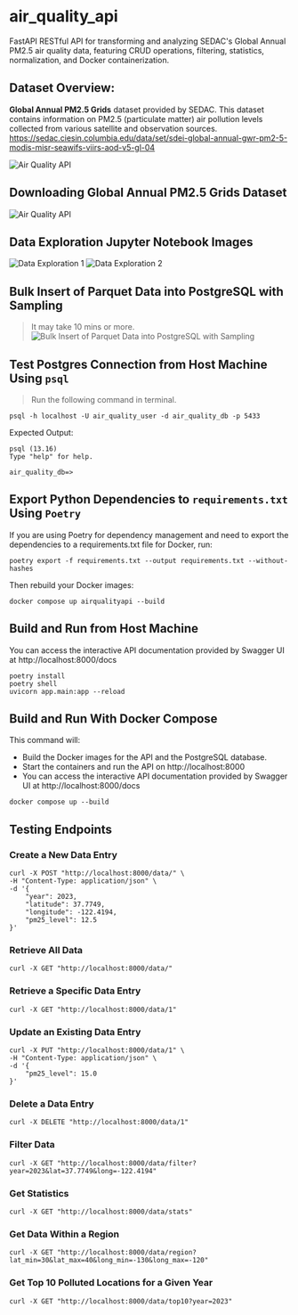 # air_quality_api

FastAPI RESTful API for transforming and analyzing SEDAC's Global Annual PM2.5 air quality data, featuring CRUD operations, filtering, statistics, normalization, and Docker containerization.


## Dataset Overview:
**Global Annual PM2.5 Grids** dataset provided by SEDAC. This dataset contains information on PM2.5 (particulate matter) air pollution levels collected from various satellite and observation sources.
https://sedac.ciesin.columbia.edu/data/set/sdei-global-annual-gwr-pm2-5-modis-misr-seawifs-viirs-aod-v5-gl-04

![Air Quality API](./images/image1.png)

## Downloading **Global Annual PM2.5 Grids** Dataset
![Air Quality API](./images/image5.png)

## Data Exploration Jupyter Notebook Images
![Data Exploration 1](./images/image2.png)
![Data Exploration 2](./images/image3.png)

## Bulk Insert of Parquet Data into PostgreSQL with Sampling
> It may take 10 mins or more.
![Bulk Insert of Parquet Data into PostgreSQL with Sampling](./images/image4.png)

## Test Postgres Connection from Host Machine Using `psql`

> Run the following command in terminal.

```
psql -h localhost -U air_quality_user -d air_quality_db -p 5433
```

Expected Output:

```
psql (13.16)
Type "help" for help.

air_quality_db=>
```

## Export Python Dependencies to `requirements.txt` Using `Poetry`

If you are using Poetry for dependency management and need to export the dependencies to a requirements.txt file for Docker, run:
```
poetry export -f requirements.txt --output requirements.txt --without-hashes
```

Then rebuild your Docker images:
```
docker compose up airqualityapi --build
```

## Build and Run from Host Machine

You can access the interactive API documentation provided by Swagger UI at http://localhost:8000/docs

```
poetry install
poetry shell
uvicorn app.main:app --reload
```

## Build and Run With Docker Compose

This command will:

- Build the Docker images for the API and the PostgreSQL database.
- Start the containers and run the API on http://localhost:8000
- You can access the interactive API documentation provided by Swagger UI at http://localhost:8000/docs

```
docker compose up --build
```

## Testing Endpoints

### Create a New Data Entry

```
curl -X POST "http://localhost:8000/data/" \
-H "Content-Type: application/json" \
-d '{
    "year": 2023,
    "latitude": 37.7749,
    "longitude": -122.4194,
    "pm25_level": 12.5
}'
```

### Retrieve All Data

```
curl -X GET "http://localhost:8000/data/"
```

### Retrieve a Specific Data Entry

```
curl -X GET "http://localhost:8000/data/1"
```

### Update an Existing Data Entry

```
curl -X PUT "http://localhost:8000/data/1" \
-H "Content-Type: application/json" \
-d '{
    "pm25_level": 15.0
}'
```

### Delete a Data Entry

```
curl -X DELETE "http://localhost:8000/data/1"
```

### Filter Data

```
curl -X GET "http://localhost:8000/data/filter?year=2023&lat=37.7749&long=-122.4194"
```

### Get Statistics

```
curl -X GET "http://localhost:8000/data/stats"
```

### Get Data Within a Region

```
curl -X GET "http://localhost:8000/data/region?lat_min=30&lat_max=40&long_min=-130&long_max=-120"
```

### Get Top 10 Polluted Locations for a Given Year

```
curl -X GET "http://localhost:8000/data/top10?year=2023"
```
